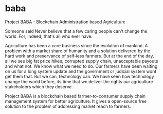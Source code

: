 # baba
Project BABA - Blockchain Administration based Agriculture

Someone said Never believe that a few caring people can't change the world. For, indeed, that's all who ever have.

Agriculture has been a core business since the evolution of mankind. A problem with a market share of humanity and a solution delivered by the hard work and preservance of self-less farmers. But at the end of the day, all we see big fat price hikes, corrupted supply chain, unacceptable payouts and what not. We know what we need to do. Our farmers have been waiting on us for a long system update and the government or judicial system wont get them that. But we can, technology can. We have seen how technology change the world before, its time that we deliver the rights our agriculture stakeholders which they deserve. 

Project BABA is a blockchain based farmer-to-consumer supply chain management system for better agriculture. It gives a open-source free solution to the problem of addressing market reach to farmers.
